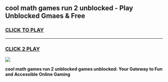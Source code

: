 
## cool math games run 2 unblocked - Play Unblocked Gmaes & Free
<h3>
<a href="https://premium.freeplayer.one?title=cool_math_games_run_2_unblocked&ref=20F">CLICK TO PLAY</a></h3>
<hr>

<h3>
<a href="https://premium.freeplayer.one?title=cool_math_games_run_2_unblocked&ref=20F">CLICK 2 PLAY</a>
  
</h3>

<a href="https://premium.freeplayer.one?title=cool_math_games_run_2_unblocked&ref=20F/"><img src="https://clearcache.store/games.png"></a>


**cool math games run 2 unblocked games unblocked: Your Gateway to Fun and Accessible Online Gaming**
